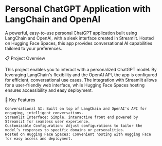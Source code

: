# Personal ChatGPT Application with LangChain and OpenAI

A powerful, easy-to-use personal ChatGPT application built using LangChain and OpenAI, with a sleek interface created in Streamlit. 
Hosted on Hugging Face Spaces, this app provides conversational AI capabilities tailored to your preferences.

📋 Project Overview

This project enables you to interact with a personalized ChatGPT model. By leveraging LangChain's flexibility and the OpenAI API, the app is configured for efficient, conversational use cases. 
The integration with Streamlit allows for a user-friendly web interface, while Hugging Face Spaces hosting ensures accessibility and easy deployment.

🌟 Key Features

    Conversational AI: Built on top of LangChain and OpenAI's API for engaging, intelligent conversations.
    Streamlit Interface: Simple, interactive front end powered by Streamlit for seamless user experience.
    Customizable Configuration: Adjust configurations to tailor the model’s responses to specific domains or personalities.
    Hosted on Hugging Face Spaces: Convenient hosting with Hugging Face for easy access and deployment.
